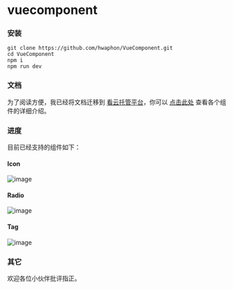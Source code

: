 # vuecomponent

### 安装

	git clone https://github.com/hwaphon/VueComponent.git
	cd VueComponent
	npm i
	npm run dev


### 文档

为了阅读方便，我已经将文档迁移到 [看云托管平台](https://www.kancloud.cn)，你可以 [点击此处](https://www.kancloud.cn/hwaphon/h-vuecomponent/404358) 查看各个组件的详细介绍。

### 进度

目前已经支持的组件如下：

#### Icon

![image](http://ojihaa8pb.bkt.clouddn.com/h-icon-basic.png)

#### Radio

![image](http://ojihaa8pb.bkt.clouddn.com/h-radio-basic.jpg)

#### Tag

![image](http://ojihaa8pb.bkt.clouddn.com/h-tag-basic.jpg)

### 其它

欢迎各位小伙伴批评指正。
